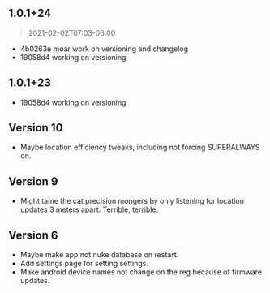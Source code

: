 ## 1.0.1+24
> 2021-02-02T07:03-06:00

- 4b0263e moar work on versioning and changelog
- 19058d4 working on versioning


## 1.0.1+23
- 19058d4 working on versioning

## Version 10

- Maybe location efficiency tweaks, including not forcing SUPERALWAYS on.

## Version 9

- Might tame the cat precision mongers by only listening for location updates 3 meters apart. Terrible, terrible.

## Version 6

- Maybe make app not nuke database on restart.
- Add settings page for setting settings.
- Make android device names not change on the reg because of firmware updates.
